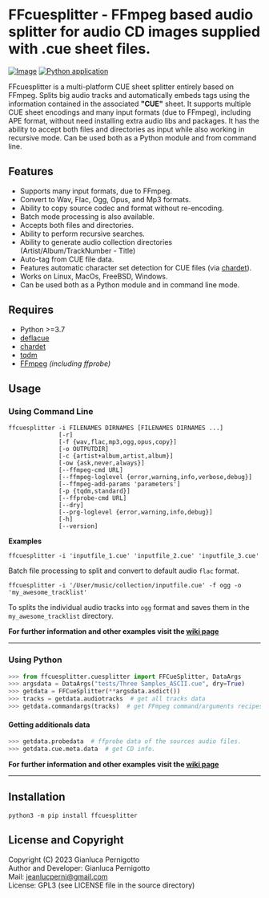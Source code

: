 # FFcuesplitter - FFmpeg based audio splitter for audio CD images supplied with .cue sheet files.

[![Image](https://img.shields.io/static/v1?label=python&logo=python&message=3.7%20|%203.8%20|%203.9%20|%203.10%20|%203.11&color=blue)](https://www.python.org/downloads/)
[![Python application](https://github.com/jeanslack/FFcuesplitter/actions/workflows/CI.yml/badge.svg)](https://github.com/jeanslack/FFcuesplitter/actions/workflows/CI.yml)

FFcuesplitter is a multi-platform CUE sheet splitter entirely based on FFmpeg.
Splits big audio tracks and automatically embeds tags using the information
contained in the associated **"CUE"** sheet. It supports multiple CUE sheet
encodings and many input formats (due to FFmpeg), including APE format, without
need installing extra audio libs and packages. It has the ability to accept both
files and directories as input while also working in recursive mode. Can be used
both as a Python module and from command line.

## Features

- Supports many input formats, due to FFmpeg.
- Convert to Wav, Flac, Ogg, Opus, and Mp3 formats.
- Ability to copy source codec and format without re-encoding.
- Batch mode processing is also available.
- Accepts both files and directories.
- Ability to perform recursive searches.
- Ability to generate audio collection directories (Artist/Album/TrackNumber - Title)
- Auto-tag from CUE file data.
- Features automatic character set detection for CUE files (via [chardet](https://pypi.org/project/chardet/)).
- Works on Linux, MacOs, FreeBSD, Windows.
- Can be used both as a Python module and in command line mode.

## Requires

- Python >=3.7
- [deflacue](https://pypi.org/project/deflacue/)
- [chardet](https://pypi.org/project/chardet/)
- [tqdm](https://pypi.org/project/tqdm/#description)
- [FFmpeg](https://ffmpeg.org/) *(including ffprobe)*


## Usage

### Using Command Line

```
ffcuesplitter -i FILENAMES DIRNAMES [FILENAMES DIRNAMES ...]
              [-r]
              [-f {wav,flac,mp3,ogg,opus,copy}]
              [-o OUTPUTDIR]
              [-c {artist+album,artist,album}]
              [-ow {ask,never,always}]
              [--ffmpeg-cmd URL]
              [--ffmpeg-loglevel {error,warning,info,verbose,debug}]
              [--ffmpeg-add-params 'parameters']
              [-p {tqdm,standard}]
              [--ffprobe-cmd URL]
              [--dry]
              [--prg-loglevel {error,warning,info,debug}]
              [-h]
              [--version]
```

**Examples**

`ffcuesplitter -i 'inputfile_1.cue' 'inputfile_2.cue' 'inputfile_3.cue'`

Batch file processing to split and convert to default audio `flac` format.

`ffcuesplitter -i '/User/music/collection/inputfile.cue' -f ogg -o 'my_awesome_tracklist'`

To splits the individual audio tracks into `ogg` format
and saves them in the `my_awesome_tracklist` directory.

**For further information and other examples visit the [wiki page](https://github.com/jeanslack/FFcuesplitter/wiki)**
***

### Using Python

```python
>>> from ffcuesplitter.cuesplitter import FFCueSplitter, DataArgs
>>> argsdata = DataArgs("tests/Three Samples_ASCII.cue", dry=True)
>>> getdata = FFCueSplitter(**argsdata.asdict())
>>> tracks = getdata.audiotracks  # get all tracks data
>>> getdata.commandargs(tracks)  # get FFmpeg command/arguments recipes.
```
#### Getting additionals data

```python
>>> getdata.probedata  # ffprobe data of the sources audio files.
>>> getdata.cue.meta.data  # get CD info.
```

**For further information and other examples visit the [wiki page](https://github.com/jeanslack/FFcuesplitter/wiki)**
***

## Installation

`python3 -m pip install ffcuesplitter`

## License and Copyright

Copyright (C) 2023 Gianluca Pernigotto   
Author and Developer: Gianluca Pernigotto   
Mail: <jeanlucperni@gmail.com>   
License: GPL3 (see LICENSE file in the source directory)   
